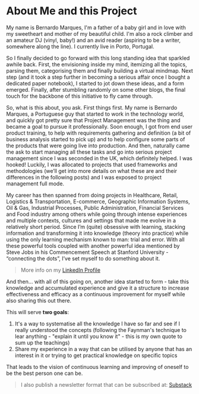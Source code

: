 # About Me and this Project

My name is Bernardo Marques, I'm a father of a baby girl and in love with my sweetheart and mother of my beautiful child. I'm also a rock climber and an amateur DJ (vinyl, baby!) and an avid reader (aspiring to be a writer, somewhere along the line). I currently live in Porto, Portugal.

So I finally decided to go forward with this long standing idea that sparkled awhile back. First, the envisioning inside my mind, itemizing all the topics, parsing them, categorising them and finally building a virtual mindmap. Next step (and it took a step further in becoming a serious affair once I bought a dedicated paper notebook), I started to jot down these ideas, and a form emerged. Finally, after stumbling randomly on some other blogs, the final touch for the backbone of this initiative to fly came through.

So, what is this about, you ask. First things first. My name is Bernardo Marques, a Portuguese guy that started to work in the technology world, and quickly got pretty sure that Project Management was the thing and became a goal to pursue it professionally. Soon enough, I got from end user product training, to help with requirements gathering and definition (a bit of business analysis started to pick up) and to help configure some parts of the products that were going live into production. And then, naturally came the ask to start managing all these tasks and go into serious project management since I was seconded in the UK, which definitely helped. I was hooked! Luckily, I was allocated to projects that used frameworks and methodologies (we’ll get into more details on what these are and their differences in the following posts) and I was exposed to project management full mode.

My career has then spanned from doing projects in Healthcare, Retail, Logistics & Transportation, E-commerce, Geographic Information Systems, Oil & Gas, Industrial Processes, Public Administration, Financial Services and Food industry among others while going through intense experiences and multiple contexts, cultures and settings that made me evolve in a relatively short period. Since I’m (quite) obsessive with learning, stacking information and transforming it into knowledge (theory into practice) while using the only learning mechanism known to man: trial and error. With all these powerful tools coupled with another powerful idea mentioned by Steve Jobs in his Commencement Speech at Stanford University - “connecting the dots”, I’ve set myself to do something about it.

> More info on my [LinkedIn Profile](https://www.linkedin.com/in/bamarques/)

And then… with all of this going on, another idea started to form - take this knowledge and accumulated experience and give it a structure to increase effectiveness and efficacy as a continuous improvement for myself while also sharing this out there.

This will serve **two goals**:
1. It's a way to systematise all the knowledge I have so far and see if I really understood the concepts (following the Faynman's technique to lear anything - "explain it until you know it" - this is my own quote to sum up the teachings)
2. Share my experience in a way that can be utilised by anyone that has an interest in it or trying to get practical knowledge on specific topics

That leads to the vision of continuous learning and improving of oneself to be the best person one can be.

> I also publish a newsletter format that can be subscribed at: [Substack](https://mgmtintrenches.substack.com/)
